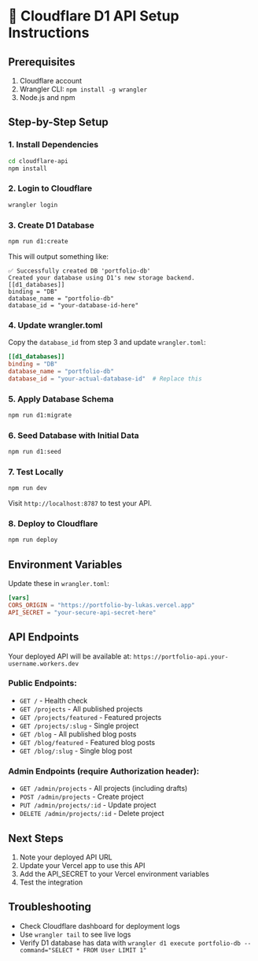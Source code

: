 # 🚀 Cloudflare D1 API Setup Instructions

## Prerequisites

1. Cloudflare account
2. Wrangler CLI: `npm install -g wrangler`
3. Node.js and npm

## Step-by-Step Setup

### 1. Install Dependencies

```bash
cd cloudflare-api
npm install
```

### 2. Login to Cloudflare

```bash
wrangler login
```

### 3. Create D1 Database

```bash
npm run d1:create
```

This will output something like:

```
✅ Successfully created DB 'portfolio-db'
Created your database using D1's new storage backend.
[[d1_databases]]
binding = "DB"
database_name = "portfolio-db"
database_id = "your-database-id-here"
```

### 4. Update wrangler.toml

Copy the `database_id` from step 3 and update `wrangler.toml`:

```toml
[[d1_databases]]
binding = "DB"
database_name = "portfolio-db"
database_id = "your-actual-database-id"  # Replace this
```

### 5. Apply Database Schema

```bash
npm run d1:migrate
```

### 6. Seed Database with Initial Data

```bash
npm run d1:seed
```

### 7. Test Locally

```bash
npm run dev
```

Visit `http://localhost:8787` to test your API.

### 8. Deploy to Cloudflare

```bash
npm run deploy
```

## Environment Variables

Update these in `wrangler.toml`:

```toml
[vars]
CORS_ORIGIN = "https://portfolio-by-lukas.vercel.app"
API_SECRET = "your-secure-api-secret-here"
```

## API Endpoints

Your deployed API will be available at:
`https://portfolio-api.your-username.workers.dev`

### Public Endpoints:

- `GET /` - Health check
- `GET /projects` - All published projects
- `GET /projects/featured` - Featured projects
- `GET /projects/:slug` - Single project
- `GET /blog` - All published blog posts
- `GET /blog/featured` - Featured blog posts
- `GET /blog/:slug` - Single blog post

### Admin Endpoints (require Authorization header):

- `GET /admin/projects` - All projects (including drafts)
- `POST /admin/projects` - Create project
- `PUT /admin/projects/:id` - Update project
- `DELETE /admin/projects/:id` - Delete project

## Next Steps

1. Note your deployed API URL
2. Update your Vercel app to use this API
3. Add the API_SECRET to your Vercel environment variables
4. Test the integration

## Troubleshooting

- Check Cloudflare dashboard for deployment logs
- Use `wrangler tail` to see live logs
- Verify D1 database has data with `wrangler d1 execute portfolio-db --command="SELECT * FROM User LIMIT 1"`
